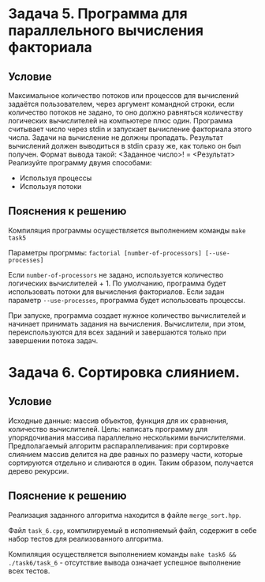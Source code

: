 # Задача 5. Программа для параллельного вычисления факториала

## Условие
Максимальное количество потоков или процессов для вычислений задаётся пользователем, через аргумент командной строки, если количество потоков не задано, то оно должно равняться количеству логических вычислителей на компьютере плюс один. Программа считывает число через stdin и запускает вычисление факториала этого числа. Задачи на вычисление не должны пропадать. Результат вычислений должен выводиться в stdin сразу же, как только он был получен. Формат вывода такой:
<Заданное число>! = <Результат>
Реализуйте программу двумя способами:
- Используя процессы
- Используя потоки

## Пояснения к решению
Компиляция программы осуществляется выполнением команды `make task5`

Параметры прогрммы: `factorial [number-of-processors] [--use-processes]`

Если `number-of-processors` не задано, используется количество логических вычислителей + 1. По умолчанию, программа будет использовать потоки для вычисления факториалов. Если задан параметр `--use-processes`, программа будет использовать процессы.

При запуске, программа создает нужное количество вычислителей и начинает принимать задания на вычисления. Вычислители, при этом, переиспользуются для всех заданий и завершаются только при завершении потока задач.

# Задача 6. Сортировка слиянием.

## Условие
Исходные данные: массив объектов, функция для их сравнения, количество вычислителей.
Цель: написать программу для упорядочивания массива параллельно несколькими вычислителями. 
Предполагаемый алгоритм распараллеливания: при сортировке слиянием массив делится на две равных по размеру части, которые сортируются отдельно и сливаются в один. Таким образом, получается дерево рекурсии.

## Пояснение к решению
Реализация заданного алгоритма находится в файле `merge_sort.hpp`.

Файл `task_6.cpp`, компилируемый в исполняемый файл, содержит в себе набор тестов для реализованного алгоритма.

Компиляция осуществляется выполнением команды `make task6 && ./task6/task_6` - отсутствие вывода означает успешное выполнение всех тестов.
